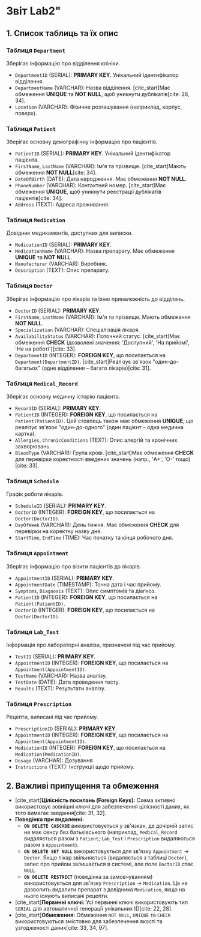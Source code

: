 # Звіт Lab2"

## 1. Список таблиць та їх опис

### Таблиця `Department`
Зберігає інформацію про відділення клініки.

* `DepartmentID` (SERIAL): **PRIMARY KEY**. Унікальний ідентифікатор відділення.
* `DepartmentName` (VARCHAR): Назва відділення. [cite_start]Має обмеження **UNIQUE** та **NOT NULL**, щоб уникнути дублікатів[cite: 26, 34].
* `Location` (VARCHAR): Фізичне розташування (наприклад, корпус, поверх).

### Таблиця `Patient`
Зберігає основну демографічну інформацію про пацієнтів.

* `PatientID` (SERIAL): **PRIMARY KEY**. Унікальний ідентифікатор пацієнта.
* `FirstName`, `LastName` (VARCHAR): Ім'я та прізвище. [cite_start]Мають обмеження **NOT NULL**[cite: 34].
* `DateOfBirth` (DATE): Дата народження. Має обмеження **NOT NULL**.
* `PhoneNumber` (VARCHAR): Контактний номер. [cite_start]Має обмеження **UNIQUE**, щоб уникнути реєстрації дублікатів пацієнтів[cite: 34].
* `Address` (TEXT): Адреса проживання.

### Таблиця `Medication`
Довідник медикаментів, доступних для виписки.

* `MedicationID` (SERIAL): **PRIMARY KEY**.
* `MedicationName` (VARCHAR): Назва препарату. Має обмеження **UNIQUE** та **NOT NULL**.
* `Manufacturer` (VARCHAR): Виробник.
* `Description` (TEXT): Опис препарату.

### Таблиця `Doctor`
Зберігає інформацію про лікарів та їхню приналежність до відділень.

* `DoctorID` (SERIAL): **PRIMARY KEY**.
* `FirstName`, `LastName` (VARCHAR): Ім'я та прізвище. Мають обмеження **NOT NULL**.
* `Specialization` (VARCHAR): Спеціалізація лікаря.
* `AvailabilityStatus` (VARCHAR): Поточний статус. [cite_start]Має обмеження **CHECK** (дозволені значення: 'Доступний', 'На прийомі', 'Не на роботі')[cite: 33].
* `DepartmentID` (INTEGER): **FOREIGN KEY**, що посилається на `Department(DepartmentID)`. [cite_start]Реалізує зв'язок "один-до-багатьох" (одне відділення – багато лікарів)[cite: 31].

### Таблиця `Medical_Record`
Зберігає основну медичну історію пацієнта.

* `RecordID` (SERIAL): **PRIMARY KEY**.
* `PatientID` (INTEGER): **FOREIGN KEY**, що посилається на `Patient(PatientID)`. Цей стовпець також має обмеження **UNIQUE**, що реалізує зв'язок "один-до-одного" (один пацієнт – одна медична картка).
* `Allergies`, `ChronicConditions` (TEXT): Опис алергій та хронічних захворювань.
* `BloodType` (VARCHAR): Група крові. [cite_start]Має обмеження **CHECK** для перевірки коректності введених значень (напр., 'A+', 'O-' тощо)[cite: 33].

### Таблиця `Schedule`
Графік роботи лікарів.

* `ScheduleID` (SERIAL): **PRIMARY KEY**.
* `DoctorID` (INTEGER): **FOREIGN KEY**, що посилається на `Doctor(DoctorID)`.
* `DayOfWeek` (VARCHAR): День тижня. Має обмеження **CHECK** для перевірки на коректну назву дня.
* `StartTime`, `EndTime` (TIME): Час початку та кінця робочого дня.

### Таблиця `Appointment`
Зберігає інформацію про візити пацієнтів до лікарів.

* `AppointmentID` (SERIAL): **PRIMARY KEY**.
* `AppointmentDate` (TIMESTAMP): Точна дата і час прийому.
* `Symptoms`, `Diagnosis` (TEXT): Опис симптомів та діагноз.
* `PatientID` (INTEGER): **FOREIGN KEY**, що посилається на `Patient(PatientID)`.
* `DoctorID` (INTEGER): **FOREIGN KEY**, що посилається на `Doctor(DoctorID)`.

### Таблиця `Lab_Test`
Інформація про лабораторні аналізи, призначені під час прийому.

* `TestID` (SERIAL): **PRIMARY KEY**.
* `AppointmentID` (INTEGER): **FOREIGN KEY**, що посилається на `Appointment(AppointmentID)`.
* `TestName` (VARCHAR): Назва аналізу.
* `TestDate` (DATE): Дата проведення тесту.
* `Results` (TEXT): Результати аналізу.

### Таблиця `Prescription`
Рецепти, виписані під час прийому.

* `PrescriptionID` (SERIAL): **PRIMARY KEY**.
* `AppointmentID` (INTEGER): **FOREIGN KEY**, що посилається на `Appointment(AppointmentID)`.
* `MedicationID` (INTEGER): **FOREIGN KEY**, що посилається на `Medication(MedicationID)`.
* `Dosage` (VARCHAR): Дозування.
* `Instructions` (TEXT): Інструкції щодо прийому.

## 2. Важливі припущення та обмеження

* [cite_start]**Цілісність посилань (Foreign Keys):** Схема активно використовує зовнішні ключі для забезпечення цілісності даних, як того вимагає завдання[cite: 31, 32].
* **Поведінка при видаленні:**
    * **`ON DELETE CASCADE`** використовується у зв'язках, де дочірній запис не має сенсу без батьківського (наприклад, `Medical_Record` видаляється разом з `Patient`; `Lab_Test` і `Prescription` видаляються разом з `Appointment`).
    * **`ON DELETE SET NULL`** використовується для зв'язку `Appointment` -> `Doctor`. Якщо лікар звільняється (видаляється з таблиці `Doctor`), запис про прийом залишається в системі, але поле `DoctorID` стає `NULL`.
    * **`ON DELETE RESTRICT`** (поведінка за замовчуванням) використовується для зв'язку `Prescription` -> `Medication`. Це не дозволить видалити препарат з довідника `Medication`, якщо на нього існують виписані рецепти.
* [cite_start]**Первинні ключі:** Усі первинні ключі використовують тип `SERIAL` для автоматичної генерації унікальних ID[cite: 22, 28].
* [cite_start]**Обмеження:** Обмеження `NOT NULL`, `UNIQUE` та `CHECK` використовуються змістовно для забезпечення якості та узгодженості даних[cite: 33, 34, 97].
